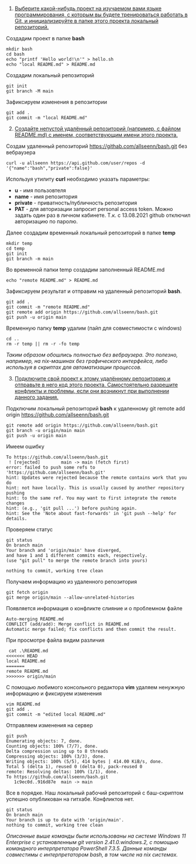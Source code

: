 1. <u>Выберите какой-нибудь проект на изучаемом вами языке программирования, с которым вы будете тренироваться работать в Git, и инициализируйте в папке этого проекта локальный репозиторий.</u>

Создадим проект в папке **bash**
```
mkdir bash
cd bash
echo "printf 'Hello world!\n'" > hello.sh
echo "local README.md" > README.md
```
Создадим локальный репозиторий
```
git init
git branch -M main
```
Зафиксируем изменения в репозитории
```
git add .
git commit -m "local README.md"
```

2. <u>Создайте непустой удалённый репозиторий (например, с файлом README.md) с именем, соответствующим имени этого проекта.</u>

Создам удаленный репозиторий https://githab.com/allseenn/bash.git без вебраузера
```
curl -u allseenn https://api.github.com/user/repos -d '{"name":"bash","private":false}'
```
Используя утилиту **curl** необходимо указать параметры:
- **u** - имя пользовтеля
- **name** - имя репозитория
- **private** - приватность/публичность репозитория
- **PAT** - для авторизации запросит personal access token. Можно задать один раз в личном кабинете. Т.к. с 13.08.2021 github отключил авторизацию по паролю.

Далее создадим временный локальный репозиторий в папке **temp**
```
mkdir temp
cd temp
git init
git branch -m main
```

Во временной папки temp создадим заполненный README.md
```
echo "remote README.md" > README.md
```
Зафиксируем результат и отправим на удаленный репозиторий **bash**. 
```
git add .
git commit -m "remote README.md"
git remote add origin https://github.com/allseenn/bash.git
git push -u origin main
```
Временную папку **temp** удалим (пайп для совместимости с windows)
```
cd ..
rm -r temp || rm -r -fo temp
```
*Таким образом обошлись полностью без вебраузера. Это полезно, например, на nix-машинах без графического интерфейса, либо используя в скриптах для автоматизации процессов.*

3. <u>Подключите свой проект к этому удалённому репозиторию и отправьте в него код этого проекта. Самостоятельно разрешите конфликты и проблемы, если они возникнут при выполнении данного задания.</u>

Подключим локальный репозиторий **bash** к удаленному git remote add origin https://github.com/allseenn/bash.git
```
git remote add origin https://github.com/allseenn/bash.git
git branch -u origin/main main
git push -u origin main
```
Имеем ошибку
```
To https://github.com/allseenn/bash.git
 ! [rejected]        main -> main (fetch first)
error: failed to push some refs to 'https://github.com/allseenn/bash.git'
hint: Updates were rejected because the remote contains work that you do
hint: not have locally. This is usually caused by another repository pushing
hint: to the same ref. You may want to first integrate the remote changes
hint: (e.g., 'git pull ...') before pushing again.
hint: See the 'Note about fast-forwards' in 'git push --help' for details.
```
Проверяем статус
```
git status
On branch main
Your branch and 'origin/main' have diverged,
and have 1 and 1 different commits each, respectively.
(use "git pull" to merge the remote branch into yours)

nothing to commit, working tree clean
```
Получаем информацию из удаленного репозитория
```
git fetch origin
git merge origin/main --allow-unrelated-histories
```
Появляется информация о конфликте слияние и о проблемном файле
```
Auto-merging README.md
CONFLICT (add/add): Merge conflict in README.md
Automatic merge failed; fix conflicts and then commit the result.
```
При просмотре файла видим различия
```
 cat .\README.md
<<<<<<< HEAD
local README.md
=======
remote README.md
>>>>>>> origin/main
```
С помощью любимого консольного редактора **vim** удаляем ненужную информацию и фиксируем изменения
```
vim README.md
git add .
git commit -m "edited local README.md"
```
Отправляем изменения на сервер
```
git push
Enumerating objects: 7, done.
Counting objects: 100% (7/7), done.
Delta compression using up to 8 threads
Compressing objects: 100% (3/3), done.
Writing objects: 100% (5/5), 414 bytes | 414.00 KiB/s, done.
Total 5 (delta 1), reused 0 (delta 0), pack-reused 0
remote: Resolving deltas: 100% (1/1), done.
To https://github.com/allseenn/bash.git
   1c9ec0d..916d87e  main -> main
```
Все в порядке. Наш локальный рабочий репозиторий с баш-скриптом успешно опубликован на гитхабе. Конфликтов нет.
```
git status
On branch main
Your branch is up to date with 'origin/main'.
nothing to commit, working tree clean
```

*Описанные выше команды были использованы на системе Windows 11 Enterprise c установленным git version 2.41.0.windows.2, с помощью командного интерпретатора PowerShell 7.3.5. Данные команды совместимы с интерпретатором bash, в том числе на nix системах.*